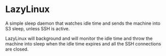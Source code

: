 # LazyLinux
A simple sleep daemon that watches idle time and sends the machine into S3 sleep, unless SSH is active.

LazyLinux will background and will monitor the idle time and throw the machine into sleep when the idle time
expires and all the SSH connections are closed.
